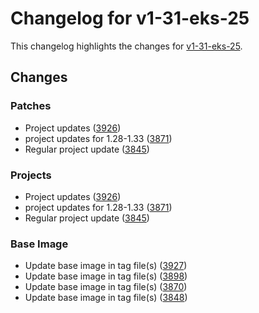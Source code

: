 # Changelog for v1-31-eks-25

This changelog highlights the changes for [v1-31-eks-25](https://github.com/aws/eks-distro/tree/v1-31-eks-25).

## Changes

### Patches
* Project updates ([3926](https://github.com/aws/eks-distro/pull/3926))
* project updates for 1.28-1.33 ([3871](https://github.com/aws/eks-distro/pull/3871))
* Regular project update ([3845](https://github.com/aws/eks-distro/pull/3845))

### Projects
* Project updates ([3926](https://github.com/aws/eks-distro/pull/3926))
* project updates for 1.28-1.33 ([3871](https://github.com/aws/eks-distro/pull/3871))
* Regular project update ([3845](https://github.com/aws/eks-distro/pull/3845))

### Base Image
* Update base image in tag file(s) ([3927](https://github.com/aws/eks-distro/pull/3927))
* Update base image in tag file(s) ([3898](https://github.com/aws/eks-distro/pull/3898))
* Update base image in tag file(s) ([3870](https://github.com/aws/eks-distro/pull/3870))
* Update base image in tag file(s) ([3848](https://github.com/aws/eks-distro/pull/3848))

